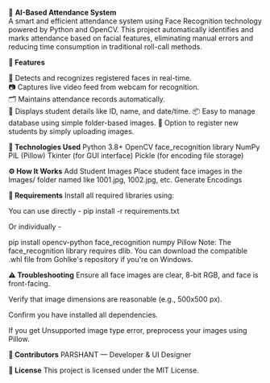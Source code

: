 📸 **AI-Based Attendance System** <br>
A smart and efficient attendance system using Face Recognition technology powered by Python and OpenCV. This project automatically identifies and marks attendance based on facial features, eliminating manual errors and reducing time consumption in traditional roll-call methods.

**🚀 Features**

👤 Detects and recognizes registered faces in real-time. <br>
📷 Captures live video feed from webcam for recognition. <br>
🗂️ Maintains attendance records automatically. <br>
📝 Displays student details like ID, name, and date/time.
📦 Easy to manage database using simple folder-based images.
🔄 Option to register new students by simply uploading images.

**🧠 Technologies Used**
Python 3.8+
OpenCV
face_recognition library
NumPy
PIL (Pillow)
Tkinter (for GUI interface)
Pickle (for encoding file storage)

**⚙️ How It Works**
Add Student Images
Place student face images in the Images/ folder named like 1001.jpg, 1002.jpg, etc.
Generate Encodings

**📌 Requirements**
Install all required libraries using:

You can use directly -
pip install -r requirements.txt

Or individually -


pip install opencv-python face_recognition numpy Pillow
Note: The face_recognition library requires dlib. You can download the compatible .whl file from Gohlke's repository if you're on Windows.

**⚠️ Troubleshooting**
Ensure all face images are clear, 8-bit RGB, and face is front-facing.

Verify that image dimensions are reasonable (e.g., 500x500 px).

Confirm you have installed all dependencies.

If you get Unsupported image type error, preprocess your images using Pillow.


**🙌 Contributors**
PARSHANT — Developer & UI Designer


**📜 License**
This project is licensed under the MIT License.



